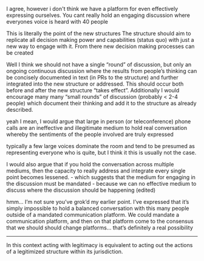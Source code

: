 I agree, however i don't think we have a platform for even effectively
expressing ourselves. You cant really hold an engaging discussion where
everyones voice is heard with 40 people

This is literally the point of the new structures The structure should aim to
replicate all decision making power and capabilities (status quo) with just a
new way to engage with it. From there new decision making processes can be
created

Well I think we should not have a single “round” of discussion, but only an
ongoing continuous discussion where the results from people’s thinking can be
concisely documented in text (in PRs to the structure) and further integrated
into the new structure or addressed. This should occur both before and after
the new structure “takes effect”. Additionally I would encourage many many
“small rounds” of discussion (probably < 2-4 people) which document their
thinking and add it to the structure as already described.

yeah I mean, I would argue that large in person (or teleconference) phone calls
are an ineffective and illegitimate medium to hold real conversation whereby
the sentiments of the people involved are truly expressed

typically a few large voices dominate the room and tend to be presumed as
representing everyone who is quite, but I think it this is usually not the
case.

I would also argue that if you hold the conversation across multiple mediums,
then the capacity to really address and integrate every single point becomes
lessened. - which suggests that the medium for engaging in the discussion must
be mandated - because we can no effective medium to discuss where the
discussion should be happening (edited) 

hmm… I’m not sure you’ve grok’d my earlier point. I’ve expressed that it’s
simply impossible to hold a balanced conversation with this many people outside
of a mandated communication platform. We could mandate a communication
platform, and then on that platform come to the consensus that we should should
change platforms… that’s definitely a real possibility


_____________________


In this context acting with legitimacy is equivalent to acting out the actions of a 
legitimized structure within its jurisdiction.
